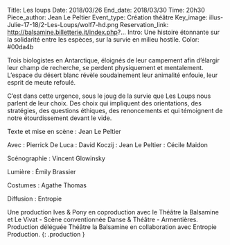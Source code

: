 Title: Les loups
Date: 2018/03/26
End_date: 2018/03/30
Time: 20h30
Piece_author: Jean Le Peltier
Event_type: Création théâtre
Key_image: illus-Julie-17-18/2-Les-Loups/wolf7-hd.png
Reservation_link: http://balsamine.billetterie.it/index.php?...
Intro: Une histoire étonnante sur la solidarité entre les espèces, sur la survie en milieu hostile.
Color: #00da4b


Trois biologistes en Antarctique, éloignés de leur campement afin d’élargir leur champ de recherche, se perdent physiquement et mentalement. L’espace du désert blanc révèle soudainement leur animalité enfouie, leur esprit de meute refoulé.

C’est dans cette urgence, sous le joug de la survie que Les Loups nous parlent de leur choix. Des choix qui impliquent des orientations, des stratégies, des questions éthiques, des renoncements et qui témoignent de notre étourdissement devant le vide.


Texte et mise en scène
:   Jean Le Peltier

Avec
:   Pierrick De Luca
:   David Koczij
:   Jean Le Peltier
:   Cécile Maidon

Scénographie
:   Vincent Glowinsky

Lumière
:   Émily Brassier

Costumes
:   Agathe Thomas

Diffusion
:   Entropie

Une production Ives &amp; Pony en coproduction avec le Théâtre la Balsamine et Le Vivat - Scène conventionnée Danse & Théâtre - Armentières. 
Production déléguée Théâtre la Balsamine en collaboration avec Entropie Production.
{: .production }
